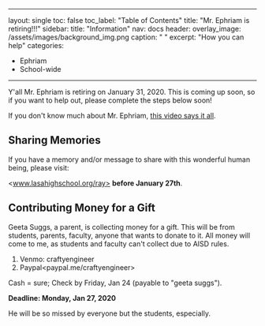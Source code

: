 
---
layout: single
toc: false
toc_label: "Table of Contents"
title: "Mr. Ephriam is retiring!!!"
sidebar:
  title: "Information"
  nav: docs
header:
  overlay_image: /assets/images/background_img.png
  caption: " "
excerpt: "How you can help"
categories:
  - Ephriam
  - School-wide
---

Y'all Mr. Ephriam is retiring on January 31, 2020. This is coming up soon, so if you want to help out, please complete the steps below soon!

If you don't know much about Mr. Ephriam, [this video says it all](https://drive.google.com/file/d/1KVvaCPluw-zahR4Nj4taqoS42tIq7AyD/view "Mr. Ephriam Popcorn").

## Sharing Memories
If you have a memory and/or message to share with this wonderful human being, please visit:

<www.lasahighschool.org/ray> **before January 27th**.

## Contributing Money for a Gift
Geeta Suggs, a parent, is collecting money for a gift. This will be from students, parents, faculty, anyone that wants to donate to it. All money will come to me, as students and faculty can't collect due to AISD rules.

1. Venmo: craftyengineer
2. Paypal<paypal.me/craftyengineer>

Cash = sure; Check by Friday, Jan 24 (payable to "geeta suggs").

**Deadline: Monday, Jan 27, 2020**

He will be so missed by everyone but the students, especially.
